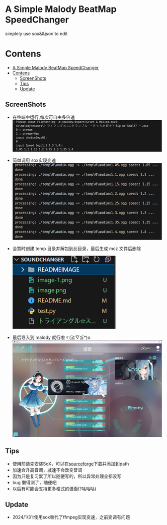 # A Simple Malody BeatMap SpeedChanger

simplely use sox&&json to edit



# Contens

- [A Simple Malody BeatMap SpeedChanger](#a-simple-malody-beatmap-speedchanger)
- [Contens](#contens)
  - [ScreenShots](#screenshots)
  - [Tips](#tips)
  - [Update](#update)

## ScreenShots

- 在终端中运行,每次可自由多倍速
  ![Alt text](image.png)
- 简单调用 sox实现变速
  ![Alt text](image-1.png)
- 会暂时创建 temp 目录并解包到此目录，最后生成 mcz 文件后删除

  ![Alt text](image-2.png)

- 最后导入到 malody 就行啦ヾ(≧▽≦\*)o
  ![Alt text](image-3.png)

## Tips
- 使用前请先安装SoX，可以在[sourceforge](https://sourceforge.net/projects/sox/files/sox/)下载并添加到path
- 加速会升高音调，减速不会改变音调
- 因为只是复习累了所以随便写的，所以异常处理全都没写
- bug 懒得测了，随便吧
- 以后有可能会支持更多格式的谱面(?咕咕咕)
## Update

- 2024/1/31:使用sox替代了ffmpeg实现变速，之前变调有问题
